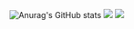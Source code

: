 ![Anurag's GitHub stats](https://github-readme-stats.vercel.app/api?username=you-bowen&show_icons=true&theme=tokyonight)
![](https://github.com/username/github-stats/blob/master/generated/overview.svg)
![](https://github.com/username/github-stats/blob/master/generated/languages.svg)

